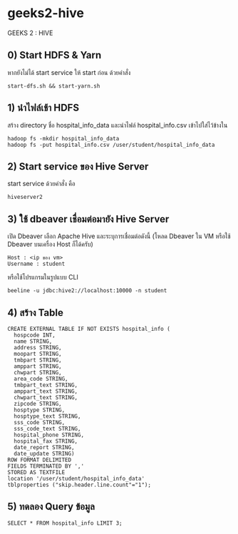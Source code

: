 # geeks2-hive
GEEKS 2 : HIVE

## 0) Start HDFS & Yarn

หากยังไม่ได้ start service ให้ start ก่อน ด้วยคำสั่ง
```
start-dfs.sh && start-yarn.sh
```

## 1) นำไฟล์เช้า HDFS

สร้าง directory ชื่อ hospital_info_data และนำไฟล์ hospital_info.csv เข้าไปใส่ไว้ข้างใน
```
hadoop fs -mkdir hospital_info_data
hadoop fs -put hospital_info.csv /user/student/hospital_info_data
```

## 2) Start service ของ Hive Server

start service ด้วยคำสั่ง คือ
```
hiveserver2
```

## 3) ใช้ dbeaver เชื่อมต่อมายัง Hive Server

เปิด Dbeaver เลือก Apache Hive และระบุการเชื่อมต่อดังนี้
(โหลด Dbeaver ใน VM หรือใช้ Dbeaver บนเครื่อง Host ก็ได้ครับ)

```
Host : <ip ของ vm>
Username : student
```
หรือใช้โปรแกรมในรูปแบบ CLI 
```
beeline -u jdbc:hive2://localhost:10000 -n student
```

## 4) สร้าง Table 

```
CREATE EXTERNAL TABLE IF NOT EXISTS hospital_info (
  hospcode INT,
  name STRING,
  address STRING,
  moopart STRING,
  tmbpart STRING,
  amppart STRING,
  chwpart STRING,
  area_code STRING,
  tmbpart_text STRING,
  amppart_text STRING,
  chwpart_text STRING,
  zipcode STRING,
  hosptype STRING,
  hosptype_text STRING,
  sss_code STRING,
  sss_code_text STRING,
  hospital_phone STRING,
  hospital_fax STRING,
  date_report STRING,
  date_update STRING)
ROW FORMAT DELIMITED
FIELDS TERMINATED BY ','
STORED AS TEXTFILE
location '/user/student/hospital_info_data'
tblproperties ("skip.header.line.count"="1");
```

## 5) ทดลอง Query ข้อมูล

```
SELECT * FROM hospital_info LIMIT 3;
```
